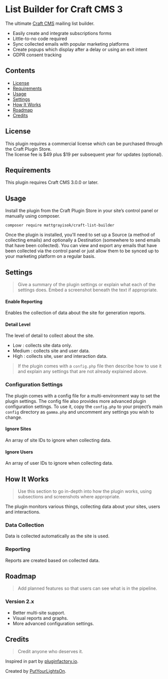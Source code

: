 # List Builder for Craft CMS 3

The ultimate [Craft CMS](https://craftcms.com/) mailing list builder.

* Easily create and integrate subscriptions forms
* Little-to-no code required
* Sync collected emails with popular marketing platforms
* Create popups which display after a delay or using an exit intent
* GDPR consent tracking

## Contents

- [License](#license)
- [Requirements](#installation)
- [Usage](#usage)
- [Settings](#settings)
- [How It Works](#how-it-works)
- [Roadmap](#roadmap)
- [Credits](#credits)

## License

This plugin requires a commercial license which can be purchased through the Craft Plugin Store.  
The license fee is $49 plus \$19 per subsequent year for updates (optional).

## Requirements

This plugin requires Craft CMS 3.0.0 or later.

## Usage

Install the plugin from the Craft Plugin Store in your site’s control panel or manually using composer.

```
composer require mattgrayisok/craft-list-builder
```

Once the plugin is installed, you'll need to set up a Source (a method of collecting emails) and optionally a Destination (somewhere to send emails that have been collected). You can view and export any emails that have been collected via the control panel or just allow them to be synced up to your marketing platform on a regular basis.

## Settings

> Give a summary of the plugin settings or explain what each of the settings does. Embed a screenshot beneath the text if appropriate.

#### Enable Reporting

Enables the collection of data about the site for generation reports.

#### Detail Level

The level of detail to collect about the site.

- Low : collects site data only.
- Medium : collects site and user data.
- High : collects site, user and interaction data.

> If the plugin comes with a `config.php` file then describe how to use it and explain any settings that are not already explained above.

### Configuration Settings

The plugin comes with a config file for a multi-environment way to set the plugin settings. The config file also provides more advanced plugin configuration settings. To use it, copy the `config.php` to your project’s main `config` directory as `gamma.php` and uncomment any settings you wish to change.

#### Ignore Sites

An array of site IDs to ignore when collecting data.

#### Ignore Users

An array of user IDs to ignore when collecting data.

## How It Works

> Use this section to go in-depth into how the plugin works, using subsections and screenshots where appropriate.

The plugin monitors various things, collecting data about your sites, users and interactions.

### Data Collection

Data is collected automatically as the site is used.

### Reporting

Reports are created based on collected data.

## Roadmap

> Add planned features so that users can see what is in the pipeline.

### Version 2.x

- Better multi-site support.
- Visual reports and graphs.
- More advanced configuration settings.

## Credits

> Credit anyone who deserves it.

Inspired in part by [pluginfactory.io](https://pluginfactory.io).

Created by [PutYourLightsOn](https://putyourlightson.com/).
